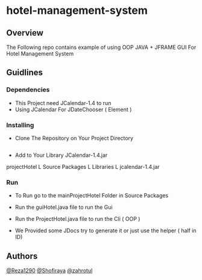 # hotel-management-system

## Overview
The Following repo contains example of using
OOP JAVA + JFRAME GUI For Hotel Management System


## Guidlines

### Dependencies

* This Project need JCalendar-1.4 to run
* Using JCalendar For JDateChooser ( Element )

### Installing

* Clone The Repository on Your Project Directory
``` git clone https://github.com/Reza1290/hotel-management-system.git
```
* Add to Your Library JCalendar-1.4.jar

projectHotel
 L Source Packages
 L Libraries
   L jcalendar-1.4.jar

### Run

* To Run go to the mainProjectHotel Folder in Source Packages
* Run the guiHotel.java file to run the Gui
* Run the ProjectHotel.java file to run the Cli ( OOP )

* We Provided some JDocs try to generate it or just use the helper ( half in ID)


## Authors
 [@Reza1290](https://github.com/Reza1290) 
 [@Shofiraya](https://github.com/shofiraya) 
 [@zahrotul](https://github.com/zah1703)

